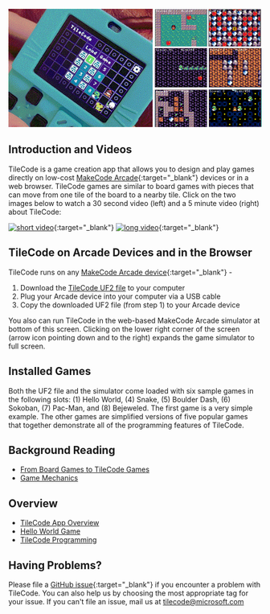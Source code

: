 ![TileCode](pics/meowbit.gif)

## Introduction and Videos

TileCode is a game creation app that allows you to design and play games directly 
on low-cost [MakeCode Arcade](https://arcade.makecode.com){:target="_blank"} devices or in a web browser. TileCode games are similar to board games with pieces that can move from one tile of the board to a nearby tile. Click on the two images below to watch a 30 second video (left) and a 5 minute video (right) about TileCode:
  
[![short video](pics/youtube1.PNG)](https://www.youtube.com/watch?v=3FNAsZw13Ro){:target="_blank"} [![long video](pics/youtube2.PNG)](https://www.youtube.com/watch?v=ZUZNi3dbtLI){:target="_blank"} 

## TileCode on Arcade Devices and in the Browser

TileCode runs on any [MakeCode Arcade device](https://arcade.makecode.com/hardware){:target="_blank"} -
1. Download the [TileCode UF2 file](https://github.com/microsoft/tilecode/releases/download/v4.2.6/arcade.uf2) to your computer 
2. Plug your Arcade device into your computer via a USB cable
3. Copy the downloaded UF2 file (from step 1) to your Arcade device

You also can run TileCode in the web-based MakeCode Arcade simulator at bottom of this screen. Clicking on the lower right corner of the screen (arrow icon pointing down and to the right)  expands the game simulator to full screen. 

## Installed Games

Both the UF2 file and the simulator come loaded with six sample games in the following slots: (1) Hello World, (4) Snake, (5) Boulder Dash, (6) Sokoban, (7) Pac-Man, and (8) Bejeweled. The first game is a very simple example. The other games are simplified versions of five popular games that together demonstrate all of the programming features of TileCode.

## Background Reading

* [From Board Games to TileCode Games](doc/board)
* [Game Mechanics](doc/mechanics)

## Overview

* [TileCode App Overview](doc/tilecodeapp)
* [Hello World Game](doc/helloworld)
* [TileCode Programming](doc/language)

## Having Problems?

Please file a [GitHub issue](https://github.com/microsoft/tilecode/issues){:target="_blank"} if you encounter 
a problem with TileCode. You can also help us by choosing the most appropriate tag for your issue.  If you can't
file an issue, mail us at [tilecode@microsoft.com](mailto:tilecode@microsoft.com)
